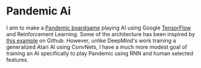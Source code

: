 # Pandemic Ai

I aim to make a [Pandemic boardgame](https://boardgamegeek.com/boardgame/30549/pandemic) playing AI using Google [TensorFlow](https://github.com/tensorflow/tensorflow) and Reinforcement Learning. Some of the architecture has been inspired by [this example](https://github.com/nivwusquorum/tensorflow-deepq) on Github. However, unlike DeepMind's work training a generalized Atari AI using ConvNets, I have a much more modest goal of training an AI specifically to play Pandemic using RNN and human selected features.
